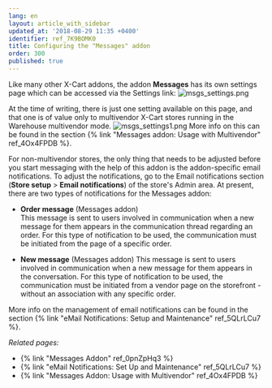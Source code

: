 ```yaml
---
lang: en
layout: article_with_sidebar
updated_at: '2018-08-29 11:35 +0400'
identifier: ref_7K9BOMK0
title: Configuring the "Messages" addon
order: 300
published: true
---
```

Like many other X-Cart addons, the addon **Messages** has its own settings page which can be accessed via the Settings link:
   ![msgs_settings.png]({{site.baseurl}}/attachments/ref_7K9BOMK0/msgs_settings.png)

At the time of writing, there is just one setting available on this page, and that one is of value only to multivendor X-Cart stores running in the Warehouse multivendor mode.
   ![msgs_settings1.png]({{site.baseurl}}/attachments/ref_7K9BOMK0/msgs_settings1.png)
More info on this can be found in the section {% link "Messages addon: Usage with Multivendor" ref_4Ox4FPDB %}.

For non-multivendor stores, the only thing that needs to be adjusted before you start messaging with the help of this addon is the addon-specific email notifications. To adjust the notifications, go to the Email notifications section (**Store setup** > **Email notifications**) of the store's Admin area. At present, there are two types of notifications for the Messages addon:

   * **Order message** (Messages addon)  
     This message is sent to users involved in communication when a new message for them appears in the communication thread regarding an order. For this type of notification to be used, the communication must be initiated from the page of a specific order.
     
   * **New message** (Messages addon)
     This message is sent to users involved in communication when a new message for them appears in the conversation. For this type of notification to be used, the communication must be initiated from a vendor page on the storefront - without an association with any specific order.

More info on the management of email notifications can be found in the section {% link "eMail Notifications: Setup and Maintenance" ref_5QLrLCu7 %}.

_Related pages:_

   * {% link "Messages Addon" ref_0pnZpHq3 %}
   * {% link "eMail Notifications: Set Up and Maintenance" ref_5QLrLCu7 %}
   * {% link "Messages Addon: Usage with Multivendor" ref_4Ox4FPDB %}
